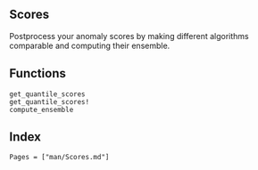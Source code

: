 ## Scores

Postprocess your anomaly scores by making different algorithms comparable and computing their ensemble.


## Functions

```@docs
get_quantile_scores
get_quantile_scores!
compute_ensemble
```

## Index

```@index
Pages = ["man/Scores.md"]
```